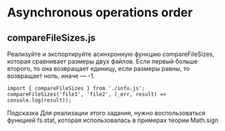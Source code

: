 # Asynchronous operations order
## compareFileSizes.js

Реализуйте и экспортируйте асинхронную функцию compareFileSizes, которая сравнивает размеры двух файлов.
Если первый больше второго, то она возвращает единицу, если размеры равны, то возвращает ноль, иначе — -1.
```
import { compareFileSizes } from './info.js';
compareFileSizes('file1', 'file2', (_err, result) => console.log(result));
```
Подсказка
Для реализации этого задания, нужно воспользоваться функцией fs.stat, которая использовалась в примерах теории
Math.sign
